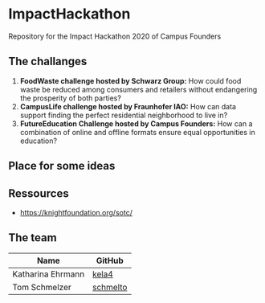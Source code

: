 # ImpactHackathon
Repository for the Impact Hackathon 2020 of Campus Founders

## The challanges

1. **FoodWaste challenge hosted by Schwarz Group:** How could food waste be reduced among consumers and retailers without endangering the prosperity of both parties?
2. **CampusLife challenge hosted by Fraunhofer IAO:** How can data support finding the perfect residential neighborhood to live in?
3. **FutureEducation Challenge hosted by Campus Founders:** How can a combination of online and offline formats ensure equal opportunities in education?

## Place for some ideas



## Ressources

* https://knightfoundation.org/sotc/

## The team

|Name|GitHub|
|----------|--------|
|Katharina Ehrmann|[kela4](https://github.com/kela4)|
|Tom Schmelzer|[schmelto](https://github.com/schmelto)|
